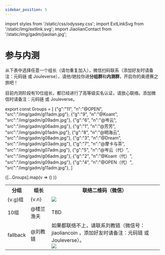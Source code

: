 ```yaml
---
sidebar_position: 5
---
```


import styles from '/static/css/odyssey.css';
import ExtLinkSvg from '/static/img/extlink.svg';
import JiaolianContact from '/static/img/gadm/jiaolian.jpg';

# 参与内测

从下表中选择任意一个组长（请勿重复加入），微信扫码联系（添加好友时请备注：元码链 或 Jouleverse），请他/她拉你进**分组群**和**内测群**，开启你的奥德赛之旅吧！

目前内测阶段有10位组长，都已经进行了高等级实名认证，请放心联络。添加微信时请备注：元码链 或 Jouleverse。

export const Groups = [
    {"g":"11", "n":"@OPEN", "src":"/img/gadm/g11adm.jpg"},
    {"g":"9", "n":"@Koant", "src":"/img/gadm/g09adm.jpg"},
    {"g":"6", "n":"@岑云", "src":"/img/gadm/g06adm.jpg"},
    {"g":"1", "n":"@芳芳", "src":"/img/gadm/g01adm.jpg"},
    {"g":"8", "n":"@明海云", "src":"/img/gadm/g08adm.jpg"},
    {"g":"3", "n":"@Dream", "src":"/img/gadm/g03adm.jpg"},
    {"g":"7", "n":"@摩卡与茶", "src":"/img/gadm/g07adm.jpg"},
    {"g":"5", "n":"@岑云（代）", "src":"/img/gadm/g06adm.jpg"},
    {"g":"2", "n":"@Koant（代）", "src":"/img/gadm/g09adm.jpg"},
    {"g":"4", "n":"@OPEN（代）", "src":"/img/gadm/g11adm.jpg"},
]

<table>
    <tbody>
    <tr>
        <th>分组</th>
        <th>组长</th>
        <th>联络二维码（微信）</th>
    </tr>
    {[...Groups].map(v => 
        (<tr key={v.g}>
            <td>{v.g}组</td>
            <td>{v.n}</td>
            <td><span className='wxqr'><img key={v.src} src={v.src} /></span></td>
        </tr>)
    )}
    <tr>
        <td>10组</td>
        <td>@楼兰渔夫</td>
        <td>TBD</td>
    </tr>
    <tr>
        <td>fallback</td>
        <td>@刘教链</td>
        <td>如果都联络不上，请联系刘教链（微信号：jiaoliancoin ，添加好友时请备注：元码链 或 Jouleverse）。<br /> <span className='wxqr'><img src={JiaolianContact} /></span></td>
    </tr>
    </tbody>
</table>

